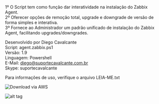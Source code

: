 1º O Script tem como função dar interatividade na instalação do Zabbix Agent.\
2º Oferecer opções de remoção total, upgrade e downgrade de versão de forma simples e interativa.\
3º Fornece ao Administrador um padrão unificado de instalação do Zabbix Agent, facilitando upgrades/downgrades.

Desenvolvido por Diego Cavalcante\
Script: agent.zabbix.ps1\
Versão: 1.9\
Linguagem: Powershell\
E-Mail: diego@suportecavalcante.com.br\
Skype: suportecavalcante

Para informações de uso, verifique o arquivo LEIA-ME.txt

![Download via AWS](relative/path/to/img.jpg?raw=true "Title")

![alt tag](https://github.com/suportecavalcante/zabbix.agent/blob/master/screenshots/zabbix.agent.change01.png)
